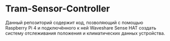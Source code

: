 # Tram-Sensor-Controller
Данный репозиторий содержит код, позволяющий с помощью Raspberry Pi 4 и подключённого к ней Waveshare Sense HAT создать систему отслеживания положения и климатических данных устройства.

